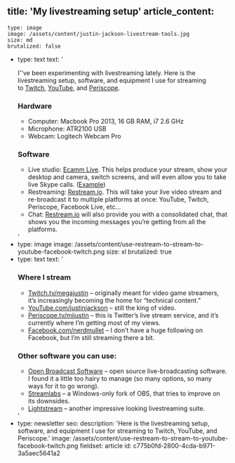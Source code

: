 title: 'My livestreaming setup'
article_content:
  -
    type: image
    image: /assets/content/justin-jackson-livestream-tools.jpg
    size: md
    brutalized: false
  -
    type: text
    text: '<p>I''ve been experimenting with livestreaming lately. Here is the livestreaming setup, software, and equipment I use for streaming to&nbsp;<a href="https://twitch.tv/megajustin">Twitch</a>, <a href="https://youtube.com/justinjackson">YouTube</a>, and <a href="https://www.periscope.tv/mijustin">Periscope</a>.</p><h3>Hardware</h3><ul><li>Computer: Macbook Pro 2013, 16 GB RAM, i7 2.6 GHz</li><li>Microphone: ATR2100 USB</li><li>Webcam: Logitech Webcam Pro</li></ul><h3>Software</h3><ul><li>Live studio:&nbsp;<a href="https://www.ecamm.com/mac/ecammlive/">Ecamm Live</a>. This helps produce your stream, show your desktop and camera, switch screens, and will even allow you to take live Skype calls. (<a href="https://www.youtube.com/watch?v=nd0vA8E45dk">Example</a>)</li><li>Restreaming:&nbsp;<a href="https://restream.io/?ref=gvQr">Restream.io</a>. This will take your live video stream and re-broadcast it to multiple platforms at once: YouTube, Twitch, Periscope, Facebook Live, etc…</li><li>Chat:&nbsp;<a href="https://restream.io/?ref=gvQr">Restream.io</a>&nbsp;will also provide you with a consolidated chat, that shows you the incoming messages you’re getting from all the platforms.</li></ul>'
  -
    type: image
    image: /assets/content/use-restream-to-stream-to-youtube-facebook-twitch.png
    size: xl
    brutalized: true
  -
    type: text
    text: '<h3>Where I stream</h3><ul><li><a href="https://twitch.tv/megajustin">Twitch.tv/megajustin</a>&nbsp;– originally meant for video game streamers, it’s increasingly becoming the home for “technical content.”</li><li><a href="https://youtube.com/justinjackson">YouTube.com/justinjackson</a>&nbsp;– still the king of video.</li><li><a href="https://www.periscope.tv/mijustin/1yNxaXmqOMQJj">Periscope.tv/mijustin</a>&nbsp;– this is Twitter’s live stream service, and it’s currently where I’m getting most of my views.</li><li><a href="https://facebook.com/nerdmullet">Facebook.com/nerdmullet</a>&nbsp;–&nbsp;I don’t have a huge following on Facebook, but I’m still streaming there a bit.</li></ul><h3>Other software you can use:</h3><ul><li><a href="https://obsproject.com/">Open Broadcast Software</a>&nbsp;–&nbsp;open source live-broadcasting software. I found it a little too hairy to manage (so many options, so many ways for it to go wrong).</li><li><a href="https://streamlabs.com/">Streamlabs</a>&nbsp;– a Windows-only fork of OBS, that tries to improve on its downsides.</li><li><a href="https://www.golightstream.com/studio">Lightstream</a>&nbsp;– another impressive looking livestreaming suite.</li></ul>'
  -
    type: newsletter
seo:
  description: 'Here is the livestreaming setup, software, and equipment I use for streaming to Twitch, YouTube, and Periscope.'
  image: /assets/content/use-restream-to-stream-to-youtube-facebook-twitch.png
fieldset: article
id: c775b0fd-2800-4cda-b971-3a5aec5641a2
